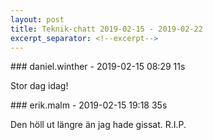 ```yaml
---
layout: post
title: Teknik-chatt 2019-02-15 - 2019-02-22
excerpt_separator: <!--excerpt-->
---
```

<section class="message" markdown="1">
### daniel.winther - 2019-02-15 08:29 11s

Stor dag idag!
</section>
<section class="message" markdown="1">
### erik.malm - 2019-02-15 19:18 35s

Den höll ut längre än jag hade gissat. R.I.P.

<!--excerpt-->
</section>
